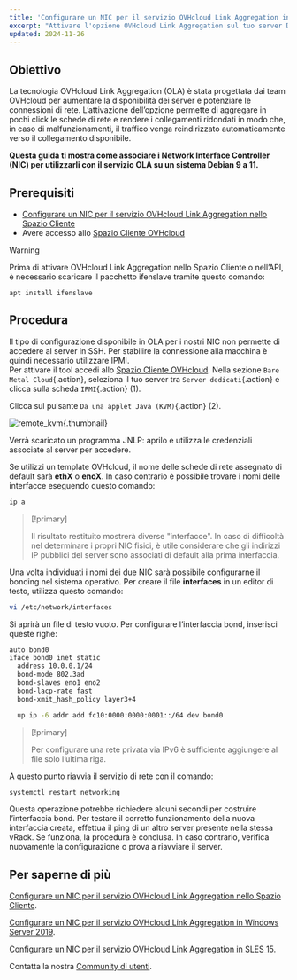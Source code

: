 ```yaml
---
title: 'Configurare un NIC per il servizio OVHcloud Link Aggregation in Debian 9 a 11'
excerpt: "Attivare l'opzione OVHcloud Link Aggregation sul tuo server Debian 9 a 11"
updated: 2024-11-26
---
```


## Obiettivo

La tecnologia OVHcloud Link Aggregation (OLA) è stata progettata dai team OVHcloud per aumentare la disponibilità dei server e potenziare le connessioni di rete. L’attivazione dell’opzione permette di aggregare in pochi click le schede di rete e rendere i collegamenti ridondati in modo che, in caso di malfunzionamenti, il traffico venga reindirizzato automaticamente verso il collegamento disponibile.

**Questa guida ti mostra come associare i Network Interface Controller (NIC) per utilizzarli con il servizio OLA su un sistema Debian 9 a 11.**

## Prerequisiti

- [Configurare un NIC per il servizio OVHcloud Link Aggregation nello Spazio Cliente](/pages/bare_metal_cloud/dedicated_servers/ola-enable-manager)
- Avere accesso allo [Spazio Cliente OVHcloud](/links/manager)

> [!warning]
>
> Prima di attivare OVHcloud Link Aggregation nello Spazio Cliente o nell’API, è necessario scaricare il pacchetto ifenslave tramite questo comando:
>
> ```
> apt install ifenslave
> ```
>

## Procedura

Il tipo di configurazione disponibile in OLA per i nostri NIC non permette di accedere al server in SSH. Per stabilire la connessione alla macchina è quindi necessario utilizzare IPMI.
<br>Per attivare il tool accedi allo [Spazio Cliente OVHcloud](/links/manager). Nella sezione `Bare Metal Cloud`{.action}, seleziona il tuo server tra `Server dedicati`{.action} e clicca sulla scheda `IPMI`{.action} (1).

Clicca sul pulsante `Da una applet Java (KVM)`{.action} (2).

![remote_kvm](images/remote_kvm2022.png){.thumbnail}

Verrà scaricato un programma JNLP: aprilo e utilizza le credenziali associate al server per accedere.

Se utilizzi un template OVHcloud, il nome delle schede di rete assegnato di default sarà **ethX** o **enoX**. In caso contrario è possibile trovare i nomi delle interfacce eseguendo questo comando:

```bash
ip a
```

> [!primary]
>
> Il risultato restituito mostrerà diverse "interfacce". In caso di difficoltà nel determinare i propri NIC fisici, è utile considerare che gli indirizzi IP pubblici del server sono associati di default alla prima interfaccia.
>

Una volta individuati i nomi dei due NIC sarà possibile configurarne il bonding nel sistema operativo. Per creare il file **interfaces** in un editor di testo, utilizza questo comando:

```bash
vi /etc/network/interfaces
```

Si aprirà un file di testo vuoto. Per configurare l’interfaccia bond, inserisci queste righe:

```bash
auto bond0
iface bond0 inet static
  address 10.0.0.1/24
  bond-mode 802.3ad
  bond-slaves eno1 eno2
  bond-lacp-rate fast
  bond-xmit_hash_policy layer3+4

  up ip -6 addr add fc10:0000:0000:0001::/64 dev bond0
```

> [!primary]
>
> Per configurare una rete privata via IPv6 è sufficiente aggiungere al file solo l’ultima riga.
>

A questo punto riavvia il servizio di rete con il comando:

```bash
systemctl restart networking
```

Questa operazione potrebbe richiedere alcuni secondi per costruire l’interfaccia bond. Per testare il corretto funzionamento della nuova interfaccia creata, effettua il ping di un altro server presente nella stessa vRack. Se funziona, la procedura è conclusa. In caso contrario, verifica nuovamente la configurazione o prova a riavviare il server.

## Per saperne di più

[Configurare un NIC per il servizio OVHcloud Link Aggregation nello Spazio Cliente](/pages/bare_metal_cloud/dedicated_servers/ola-enable-manager).

[Configurare un NIC per il servizio OVHcloud Link Aggregation in Windows Server 2019](/pages/bare_metal_cloud/dedicated_servers/ola-enable-w2k19).

[Configurare un NIC per il servizio OVHcloud Link Aggregation in SLES 15](/pages/bare_metal_cloud/dedicated_servers/ola-enable-sles15).

Contatta la nostra [Community di utenti](/links/community).
